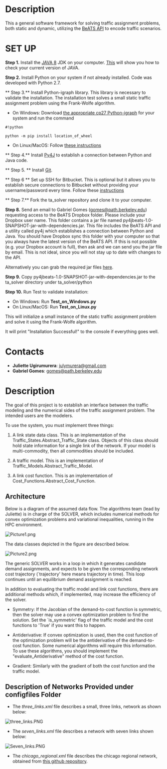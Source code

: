 # Description #
This a general software framework for solving traffic assignment problems, both static and dynamic, utilizing the [BeATS API](https://bitbucket.org/gcgomes/beats-sim) to encode traffic scenarios. 

# SET UP #

**Step 1.** Install the [JAVA 8](http://www.oracle.com/technetwork/java/javase/downloads/index.html) JDK on your computer.
[This](https://www.java.com/en/download/help/version_manual.xml) will show you how to check your current version of JAVA.

**Step 2.** Install Python on your system if not already installed. Code was developed with Python 2.7.

** Step 3.** Install Python-igraph library. This library is necessary to validate the installation. The installation test solves a small static traffic assignment problem using the Frank-Wolfe algorithm.

* On Windows: Download [the appropriate cp27 Python-igraph](http://www.lfd.uci.edu/~gohlke/pythonlibs/#python-igraph) for your system and run the command 

```
#!python

python -m pip install location_of_wheel

```

* On Linux/MacOS: Follow [these instructions](http://igraph.org/python/#pyinstallosx)

** Step 4.** Install [Py4J](https://www.py4j.org/install.html) to establish a connection between Python and Java code.


** Step 5. ** Install [Git](https://git-scm.com/book/en/v2/Getting-Started-Installing-Git).

** Step 6 ** Set up SSH for Bitbucket. This is optional but it allows you to establish secure connections to Bitbucket without providing your username/password every time. Follow these [instructions](https://confluence.atlassian.com/bitbucket/set-up-ssh-for-git-728138079.html)

** Step 7.** Fork the ta_solver repository and clone it to your computer.

**Step 8.** Send an email to Gabriel Gomes (gomes@path.berkeley.edu) requesting access to the BeATS Dropbox folder. Please include your Dropbox user name. This folder contains a jar file named py4jbeats-1.0-SNAPSHOT-jar-with-dependencies.jar. This file includes the BeATS API and a utility called py4j which establishes a connection between Python and Java. You should have Dropbox sync this folder with your computer so that you always have the latest version of the BeATS API. If this is not possible (e.g. your Dropbox account is full), then ask and we can send you the jar file by email. This is not ideal, since you will not stay up to date with changes to the API. 

Alternatively you can grab the required jar files [here](https://gcgomes.bitbucket.io/).

**Step 9.** Copy py4jbeats-1.0-SNAPSHOT-jar-with-dependencies.jar to the ta_solver directory under ta_solver/python

**Step 10.** Run Test to validate installation:

* On Windows: Run **Test_on_Windows.py**
* On Linux/MacOS: Run **Test_on_Linux.py**

This will initialize a small instance of the static traffic assignment problem and solve it using the Frank-Wolfe algorithm. 

It will print "Installation Successful!" to the console if everything goes well. 

# Contacts #

* **Juliette Ugirumurera**: julymurera@gmail.com
* **Gabriel Gomes**: gomes@path.berkeley.edu

# Description #

The goal of this project is to establish an interface between the traffic modeling and the numerical sides of the traffic assignment problem. The intended users are the modelers. 

To use the system, you must implement three things:

1. A link state data class. This is an implementation of the Traffic_States.Abstract_Traffic_State class. Objects of this class should hold state information for a single link of the network. If your model is multi-commodity, then all commodities should be included. 

2. A traffic model. This is an implementation of Traffic_Models.Abstract_Traffic_Model. 

3. A link cost function. This is an implementation of Cost_Functions.Abstract_Cost_Function. 

## Architecture ##

Below is a diagram of the assumed data flow. The algorithms team (lead by Juliette) is in charge of the SOLVER, which includes numerical methods for convex optimization problems and variational inequalities, running in the HPC environment. 

![Picture1.png](https://bitbucket.org/repo/5q9q4pE/images/1708996569-Picture1.png)


The data classes depicted in the figure are described below. 

![Picture2.png](https://bitbucket.org/repo/5q9q4pE/images/2822392912-Picture2.png)

The generic SOLVER works in a loop in which it generates candidate demand assignments, and expects to be given the corresponding network cost trajectory (`trajectory' here means trajectory in time). This loop continues until an equilibrium demand assignment is reached. 

In addition to evaluating the traffic model and link cost functions, there are additional methods which, if implemented, may increase the efficiency of the solver. 

* Symmetry: If the Jacobian of the demand-to-cost function is symmetric, then the solver may use a convex optimization problem to find the solution. Set the `is_symmetric' flag of the traffic model and the cost functions to 'True' if you want this to happen. 

* Antiderivative: If convex optimization is used, then the cost function of the optimization problem will be the antiderivative of the demand-to-cost function. Some numerical algorithms will require this information. To use these algorithms, you should implement the "evaluate_Antiderivative" method of the cost function. 

* Gradient: Similarly with the gradient of both the cost function and the traffic model.

##  Description of Networks Provided under configfiles Folder ##
* The *three_links.xml* file describes a small, three links, network as shown below:

![three_links.PNG](https://bitbucket.org/repo/kM5M6MM/images/2125839927-three_links.PNG)

* The *seven_links.xml* file describes a network with seven links shown below:

![Seven_links.PNG](https://bitbucket.org/repo/kM5M6MM/images/1757541522-Seven_links.PNG)

* The *chicago_regional.xml* file describes the chicago regional network, obtained from [this github repository](https://github.com/bstabler/TransportationNetworks/tree/master/chicago-regional).